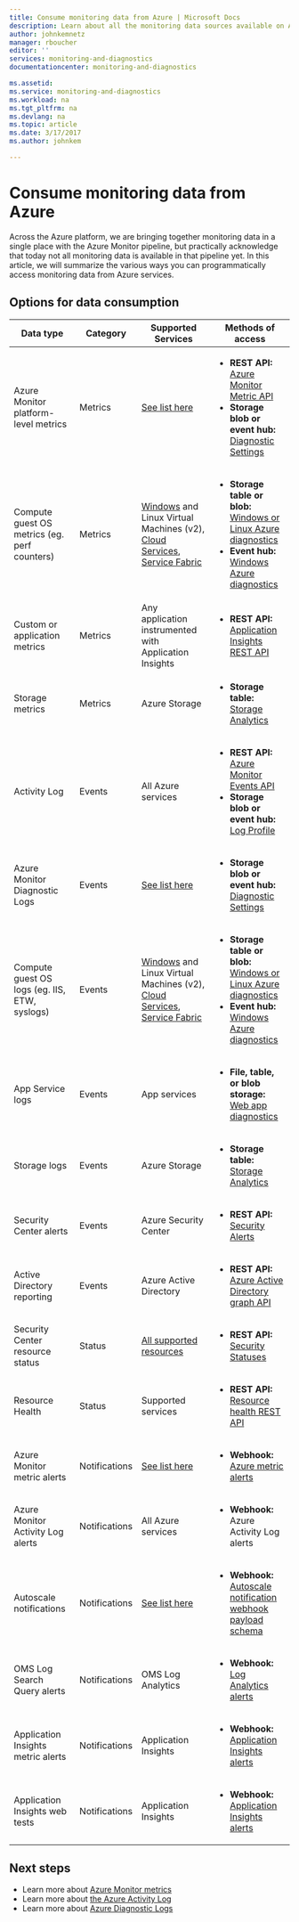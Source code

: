 ```yaml
---
title: Consume monitoring data from Azure | Microsoft Docs
description: Learn about all the monitoring data sources available on Azure today.
author: johnkemnetz
manager: rboucher
editor: ''
services: monitoring-and-diagnostics
documentationcenter: monitoring-and-diagnostics

ms.assetid:
ms.service: monitoring-and-diagnostics
ms.workload: na
ms.tgt_pltfrm: na
ms.devlang: na
ms.topic: article
ms.date: 3/17/2017
ms.author: johnkem

---
```

# Consume monitoring data from Azure

Across the Azure platform, we are bringing together monitoring data in a single place with the Azure Monitor pipeline, but practically acknowledge that today not all monitoring data is available in that pipeline yet. In this article, we will summarize the various ways you can programmatically access monitoring data from Azure services.

## Options for data consumption

| Data type | Category | Supported Services | Methods of access |
| --- | --- | --- | --- |
| Azure Monitor platform-level metrics | Metrics | [See list here](monitoring-supported-metrics.md) | <ul><li>**REST API:** [Azure Monitor Metric API](https://docs.microsoft.com/rest/api/monitor/metrics)</li><li>**Storage blob or event hub:** [Diagnostic Settings](monitoring-overview-of-diagnostic-logs.md#diagnostic-settings)</li></ul> |
| Compute guest OS metrics (eg. perf counters) | Metrics | [Windows](../virtual-machines-dotnet-diagnostics.md) and Linux Virtual Machines (v2), [Cloud Services](../cloud-services/cloud-services-dotnet-diagnostics-trace-flow.md), [Service Fabric](../service-fabric/service-fabric-diagnostics-how-to-monitor-and-diagnose-services-locally.md) | <ul><li>**Storage table or blob:** [Windows or Linux Azure diagnostics](../cloud-services/cloud-services-dotnet-diagnostics-storage.md)</li><li>**Event hub:** [Windows Azure diagnostics](../event-hubs/event-hubs-streaming-azure-diags-data.md)</li></ul> |
| Custom or application metrics | Metrics | Any application instrumented with Application Insights | <ul><li>**REST API:** [Application Insights REST API](https://dev.applicationinsights.io/reference)</li></ul> |
| Storage metrics | Metrics | Azure Storage | <ul><li>**Storage table:** [Storage Analytics](https://docs.microsoft.com/rest/api/storageservices/fileservices/storage-analytics)</li></ul> |
| Activity Log | Events | All Azure services | <ul><li>**REST API:** [Azure Monitor Events API](https://docs.microsoft.com/rest/api/monitor/events)</li><li>**Storage blob or event hub:** [Log Profile](monitoring-overview-activity-logs.md#export-the-activity-log-with-log-profiles)</li></ul> |
| Azure Monitor Diagnostic Logs | Events | [See list here](monitoring-overview-of-diagnostic-logs.md#supported-services-and-schema-for-diagnostic-logs) | <ul><li>**Storage blob or event hub:** [Diagnostic Settings](monitoring-overview-of-diagnostic-logs.md#diagnostic-settings)</li></ul> |
| Compute guest OS logs (eg. IIS, ETW, syslogs) | Events | [Windows](../virtual-machines-dotnet-diagnostics.md) and Linux Virtual Machines (v2), [Cloud Services](../cloud-services/cloud-services-dotnet-diagnostics-trace-flow.md), [Service Fabric](../service-fabric/service-fabric-diagnostics-how-to-monitor-and-diagnose-services-locally.md) | <ul><li>**Storage table or blob:** [Windows or Linux Azure diagnostics](../cloud-services/cloud-services-dotnet-diagnostics-storage.md)</li><li>**Event hub:** [Windows Azure diagnostics](../event-hubs/event-hubs-streaming-azure-diags-data.md)</li></ul> |
| App Service logs | Events | App services | <ul><li>**File, table, or blob storage:** [Web app diagnostics](../app-service-web/web-sites-enable-diagnostic-log.md)</li></ul> |
| Storage logs | Events | Azure Storage | <ul><li>**Storage table:** [Storage Analytics](https://docs.microsoft.com/rest/api/storageservices/fileservices/storage-analytics)</li></ul> |
| Security Center alerts | Events | Azure Security Center | <ul><li>**REST API:** [Security Alerts](https://msdn.microsoft.com/library/mt704050.aspx)</li></ul> |
| Active Directory reporting | Events | Azure Active Directory | <ul><li>**REST API:** [Azure Active Directory graph API](../active-directory/active-directory-reporting-api-getting-started.md)</li></ul> |
| Security Center resource status | Status | [All supported resources](https://msdn.microsoft.com/library/mt704041.aspx#Anchor_1) | <ul><li>**REST API:** [Security Statuses](https://msdn.microsoft.com/library/mt704041.aspx)</li></ul> |
| Resource Health | Status | Supported services | <ul><li>**REST API:** [Resource health REST API](https://azure.microsoft.com/blog/reduce-troubleshooting-time-with-azure-resource-health/)</li></ul> |
| Azure Monitor metric alerts | Notifications | [See list here](monitoring-supported-metrics.md) | <ul><li>**Webhook:** [Azure metric alerts](insights-webhooks-alerts.md)</li></ul> |
| Azure Monitor Activity Log alerts | Notifications | All Azure services | <ul><li>**Webhook:** Azure Activity Log alerts</li></ul> |
| Autoscale notifications | Notifications | [See list here](monitoring-overview-autoscale.md#supported-services-for-autoscale) | <ul><li>**Webhook:** [Autoscale notification webhook payload schema](insights-autoscale-to-webhook-email.md#autoscale-notification-webhook-payload-schema)</li></ul> |
| OMS Log Search Query alerts | Notifications | OMS Log Analytics | <ul><li>**Webhook:** [Log Analytics alerts](../log-analytics/log-analytics-alerts-actions.md#webhook-actions)</li></ul> |
| Application Insights metric alerts | Notifications | Application Insights | <ul><li>**Webhook:** [Application Insights alerts](../application-insights/app-insights-alerts.md)</li></ul> |
| Application Insights web tests | Notifications | Application Insights | <ul><li>**Webhook:** [Application Insights alerts](../application-insights/app-insights-alerts.md)</li></ul> |

## Next steps

- Learn more about [Azure Monitor metrics](monitoring-overview-metrics.md)
- Learn more about [the Azure Activity Log](monitoring-overview-activity-logs.md)
- Learn more about [Azure Diagnostic Logs](monitoring-overview-of-diagnostic-logs.md)
